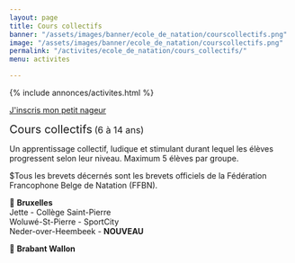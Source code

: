 ```yaml
---
layout: page
title: Cours collectifs
banner: "/assets/images/banner/ecole_de_natation/courscollectifs.png"
image: "/assets/images/banner/ecole_de_natation/courscollectifs.png"
permalink: "/activites/ecole_de_natation/cours_collectifs/"
menu: activites

---
```

{% include annonces/activites.html %}

<div class="d-flex justify-content-center mb-3">
<a href="https://www12.iclub.be/myiclub3_CFS_register.asp?ClubID=559&LG=FR&Categorie=5" class="btn btn-info-filled" target="_blank">J'inscris mon petit nageur</a>
</div>

<span style="font-size:20px;">Cours collectifs</span> <span style="font-size:16px">(6 à 14 ans)</span>

Un apprentissage collectif, ludique et stimulant durant lequel les élèves progressent selon leur niveau. Maximum 5 élèves par groupe.

$Tous les brevets décernés sont les brevets officiels de la Fédération Francophone Belge de Natation (FFBN).

📍 **Bruxelles**  
Jette - Collège Saint-Pierre  
Woluwé-St-Pierre - SportCity  
Neder-over-Heembeek - **NOUVEAU**

📍 **Brabant Wallon**